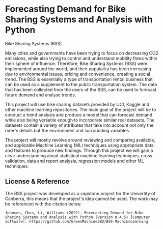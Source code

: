 # Forecasting Demand for Bike Sharing Systems and Analysis with Python
Bike Sharing Systems (BSS) 

Many cities and governments have been trying to focus on decreasing CO2 emissions, while also trying to control and 
understand mobility flows within their sphere of influence. Therefore, Bike Sharing Systems (BSS) were implemented 
around the world, and their popularity has been increasing due to environmental issues, pricing and convenience, 
creating a social trend. The BSS is essentially a type of transportation rental business that can be used as a 
supplement to the public transportation system. The data that has been collected from the users of the BSS, can be used 
to forecast future demand and analyse trends.

This project will use bike sharing datasets provided by UCI, Kaggle and other machine learning repositories. The main
goal of the project will be to conduct a trend analysis and produce a model that can forecast demand while also being
versatile enough to incorporate similar real datasets. The datasets contain a variety of attributes that take into 
account not only the rider's details but the environment and surrounding variables.

The project will mostly revolve around reviewing and comparing available, and applicable Machine Learning (ML) 
techniques using appropriate data and features to produce new findings. Through this project we will gain a clear 
understanding about statistical machine learning techniques, cross validation, data and report analysis, regression 
models and other ML techniques.

## License & Reference
The BSS project was developed as a capstone project for the Univertity of Canberra, this means that the project's
idea cannot be used. The work may be referenced with the citation below.

```
Johnson, Chen, Li, Williams (2022). Forecasting Demand for Bike Sharing Systems and Analysis with Python (Version 0.4.5) [Computer software]. https://github.com/GreenMachine582/BSS-MachineLearning
```
